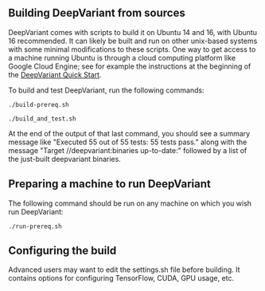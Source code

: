 ## Building DeepVariant from sources

DeepVariant comes with scripts to build it on Ubuntu 14 and 16, with
Ubuntu 16 recommended.  It can likely be built and run on other unix-based
systems with some minimal modifications to these scripts.  One way to get
access to a machine running Ubuntu is through a cloud computing platform
like Google Cloud Engine; see for example the instructions at the beginning
of the [DeepVariant Quick Start](deepvariant-quick-start.md).

To build and test DeepVariant, run the following commands:

```shell
./build-prereq.sh

./build_and_test.sh
```

At the end of the output of that last command, you should see a summary
message like "Executed 55 out of 55 tests: 55 tests pass." along with the
message "Target //deepvariant:binaries up-to-date:" followed by a list of
the just-built deepvariant binaries.

## Preparing a machine to run DeepVariant

The following command should be run on any machine on which
you wish run DeepVariant:

```shell
./run-prereq.sh
```

## Configuring the build

Advanced users may want to edit the settings.sh file before building.
It contains options for configuring TensorFlow, CUDA, GPU usage, etc.
